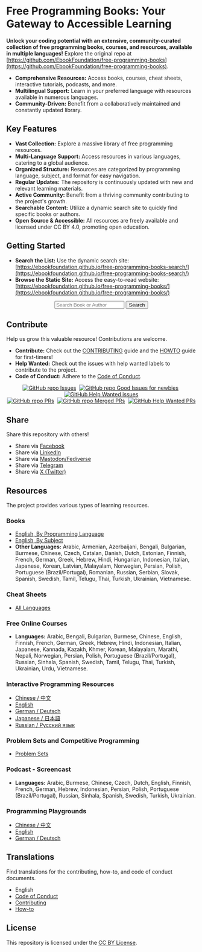 # Free Programming Books: Your Gateway to Accessible Learning

**Unlock your coding potential with an extensive, community-curated collection of free programming books, courses, and resources, available in multiple languages!** Explore the original repo at [https://github.com/EbookFoundation/free-programming-books](https://github.com/EbookFoundation/free-programming-books).

*   **Comprehensive Resources:** Access books, courses, cheat sheets, interactive tutorials, podcasts, and more.
*   **Multilingual Support:** Learn in your preferred language with resources available in numerous languages.
*   **Community-Driven:** Benefit from a collaboratively maintained and constantly updated library.

## Key Features

*   **Vast Collection:** Explore a massive library of free programming resources.
*   **Multi-Language Support:** Access resources in various languages, catering to a global audience.
*   **Organized Structure:** Resources are categorized by programming language, subject, and format for easy navigation.
*   **Regular Updates:** The repository is continuously updated with new and relevant learning materials.
*   **Active Community:** Benefit from a thriving community contributing to the project's growth.
*   **Searchable Content:** Utilize a dynamic search site to quickly find specific books or authors.
*   **Open Source & Accessible:** All resources are freely available and licensed under CC BY 4.0, promoting open education.

## Getting Started

*   **Search the List:** Use the dynamic search site: [https://ebookfoundation.github.io/free-programming-books-search/](https://ebookfoundation.github.io/free-programming-books-search/)
*   **Browse the Static Site:** Access the easy-to-read website: [https://ebookfoundation.github.io/free-programming-books/](https://ebookfoundation.github.io/free-programming-books/)

<div align="center">
  <form action="https://ebookfoundation.github.io/free-programming-books-search">
    <input type="text" id="fpbSearch" name="search" required placeholder="Search Book or Author"/>
    <label for="submit"> </label>
    <input type="submit" id="submit" name="submit" value="Search" />
  </form>
</div>

## Contribute

Help us grow this valuable resource! Contributions are welcome.
*   **Contribute:** Check out the [CONTRIBUTING](docs/CONTRIBUTING.md) guide and the [HOWTO](docs/HOWTO.md) guide for first-timers!
*   **Help Wanted:** Check out the issues with help wanted labels to contribute to the project.
*   **Code of Conduct:** Adhere to the [Code of Conduct](docs/CODE_OF_CONDUCT.md).

<div align="center" markdown="1">

[![GitHub repo Issues](https://img.shields.io/github/issues/EbookFoundation/free-programming-books?style=flat&logo=github&logoColor=red&label=Issues)](https://github.com/EbookFoundation/free-programming-books/issues)&#160;
[![GitHub repo Good Issues for newbies](https://img.shields.io/github/issues/EbookFoundation/free-programming-books/good%20first%20issue?style=flat&logo=github&logoColor=green&label=Good%20First%20issues)](https://github.com/EbookFoundation/free-programming-books/issues?q=is%3Aopen+is%3Aissue+label%3A%22good+first+issue%22)&#160;
[![GitHub Help Wanted issues](https://img.shields.io/github/issues/EbookFoundation/free-programming-books/help%20wanted?style=flat&logo=github&logoColor=b545d1&label=%22Help%20Wanted%22%20issues)](https://github.com/EbookFoundation/free-programming-books/issues?q=is%3Aopen+is%3Aissue+label%3A%22help+wanted%22)    
[![GitHub repo PRs](https://img.shields.io/github/issues-pr/EbookFoundation/free-programming-books?style=flat&logo=github&logoColor=orange&label=PRs)](https://github.com/EbookFoundation/free-programming-books/pulls)&#160;
[![GitHub repo Merged PRs](https://img.shields.io/github/issues-search/EbookFoundation/free-programming-books?style=flat&logo=github&logoColor=green&label=Merged%20PRs&query=is%3Amerged)](https://github.com/EbookFoundation/free-programming-books/pulls?q=is%3Apr+is%3Amerged)&#160;
[![GitHub Help Wanted PRs](https://img.shields.io/github/issues-pr/EbookFoundation/free-programming-books/help%20wanted?style=flat&logo=github&logoColor=b545d1&label=%22Help%20Wanted%22%20PRs)](https://github.com/EbookFoundation/free-programming-books/pulls?q=is%3Aopen+is%3Aissue+label%3A%22help+wanted%22)

</div>

## Share

Share this repository with others!
*   Share via [Facebook](https://www.facebook.com/share.php?u=https%3A%2F%2Fgithub.com%2FEbookFoundation%2Ffree-programming-books&p[images][0]=&p[title]=Free%20Programming%20Books&p[summary]=")
*   Share via [LinkedIn](http://www.linkedin.com/shareArticle?mini=true&url=https://github.com/EbookFoundation/free-programming-books&title=Free%20Programming%20Books&summary=&source=")
*   Share via [Mastodon/Fediverse](https://toot.kytta.dev/?mini=true&url=https://github.com/EbookFoundation/free-programming-books&title=Free%20Programming%20Books&summary=&source=")
*   Share via [Telegram](https://t.me/share/url?url=https://github.com/EbookFoundation/free-programming-books)
*   Share via [X (Twitter)](https://twitter.com/intent/tweet?text=https://github.com/EbookFoundation/free-programming-books%0AFree%20Programming%20Books)

## Resources

The project provides various types of learning resources.

### Books

*   [English, By Programming Language](books/free-programming-books-langs.md)
*   [English, By Subject](books/free-programming-books-subjects.md)
*   **Other Languages:** Arabic, Armenian, Azerbaijani, Bengali, Bulgarian, Burmese, Chinese, Czech, Catalan, Danish, Dutch, Estonian, Finnish, French, German, Greek, Hebrew, Hindi, Hungarian, Indonesian, Italian, Japanese, Korean, Latvian, Malayalam, Norwegian, Persian, Polish, Portuguese (Brazil/Portugal), Romanian, Russian, Serbian, Slovak, Spanish, Swedish, Tamil, Telugu, Thai, Turkish, Ukrainian, Vietnamese.

### Cheat Sheets

*   [All Languages](more/free-programming-cheatsheets.md)

### Free Online Courses

*   **Languages:** Arabic, Bengali, Bulgarian, Burmese, Chinese, English, Finnish, French, German, Greek, Hebrew, Hindi, Indonesian, Italian, Japanese, Kannada, Kazakh, Khmer, Korean, Malayalam, Marathi, Nepali, Norwegian, Persian, Polish, Portuguese (Brazil/Portugal), Russian, Sinhala, Spanish, Swedish, Tamil, Telugu, Thai, Turkish, Ukrainian, Urdu, Vietnamese.

### Interactive Programming Resources

*   [Chinese / 中文](more/free-programming-interactive-tutorials-zh.md)
*   [English](more/free-programming-interactive-tutorials-en.md)
*   [German / Deutsch](more/free-programming-interactive-tutorials-de.md)
*   [Japanese / 日本語](more/free-programming-interactive-tutorials-ja.md)
*   [Russian / Русский язык](more/free-programming-interactive-tutorials-ru.md)

### Problem Sets and Competitive Programming

*   [Problem Sets](more/problem-sets-competitive-programming.md)

### Podcast - Screencast

*   **Languages:** Arabic, Burmese, Chinese, Czech, Dutch, English, Finnish, French, German, Hebrew, Indonesian, Persian, Polish, Portuguese (Brazil/Portugal), Russian, Sinhala, Spanish, Swedish, Turkish, Ukrainian.

### Programming Playgrounds

*   [Chinese / 中文](more/free-programming-playgrounds-zh.md)
*   [English](more/free-programming-playgrounds.md)
*   [German / Deutsch](more/free-programming-playgrounds-de.md)

## Translations

Find translations for the contributing, how-to, and code of conduct documents.

*   English
  *   [Code of Conduct](docs/CODE_OF_CONDUCT.md)
  *   [Contributing](docs/CONTRIBUTING.md)
  *   [How-to](docs/HOWTO.md)

## License

This repository is licensed under the [CC BY License](LICENSE).